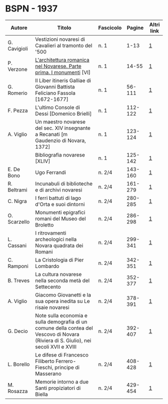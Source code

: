# BSPN - 1937

| Autore       | Titolo                                                                                                                                 | Fascicolo | Pagine  | Altri link                                             |
|--------------|----------------------------------------------------------------------------------------------------------------------------------------|-----------|---------|--------------------------------------------------------|
| G. Cavigioli | Vestizioni novaresi di Cavalieri al tramonto del '500                                                                                  | n. 1      | 1-13    | [1](https://en.calameo.com/read/0072607350f66aeeed64c) |
| P. Verzone   | [L'architettura romanica nel Novarese. Parte prima. I monumenti](http://www.ssno.it/BSPNo/bspn_aromnov.html#XXXI) [VI]                 | n. 1      | 14-55   | [1](https://en.calameo.com/read/0072607350f66aeeed64c) |
| G. Romerio   | Il Liber itineris Galliae di Giovanni Battista Feliciano Fassola [1672-1677]                                                           | n. 1      | 56-111  | [1](https://en.calameo.com/read/0072607350f66aeeed64c) |
| F. Pezza     | L'ultimo Console di Dessi [Domenico Brielli]                                                                                           | n. 1      | 112-122 | [1](https://en.calameo.com/read/0072607350f66aeeed64c) |
| A. Viglio    | Un maestro novarese del sec. XIV insegnante a Recanati [m Gaudenzio di Novara, 1372]                                                   | n. 1      | 123-124 | [1](https://en.calameo.com/read/0072607350f66aeeed64c) |
|              | Bibliografia novarese [XLIV]                                                                                                           | n. 1      | 125-142 | [1](https://en.calameo.com/read/0072607350f66aeeed64c) |
| E. De Bono   | Ugo Ferrandi                                                                                                                           | n. 2/4    | 143-160 | [1](https://en.calameo.com/read/0072607358d8b10bd3368) |
| R. Beltrami  | Incunabuli di biblioteche e di archivi novaresi                                                                                        | n. 2/4    | 161-279 | [1](https://en.calameo.com/read/0072607358d8b10bd3368) |
| C. Nigra     | I ferri battuti di lago d'Orta e suoi dintorni                                                                                         | n. 2/4    | 280-285 | [1](https://en.calameo.com/read/0072607358d8b10bd3368) |
| O. Scarzello | Monumenti epigrafici romani del Museo del Broletto                                                                                     | n. 2/4    | 286-298 | [1](https://en.calameo.com/read/0072607358d8b10bd3368) |
| L. Cassani   | I ritrovamenti archeologici nella Novara quadrata dei Romani                                                                           | n. 2/4    | 299-341 | [1](https://en.calameo.com/read/0072607358d8b10bd3368) |
| C. Ramponi   | La Cristologia di Pier Lombardo                                                                                                        | n. 2/4    | 342-351 | [1](https://en.calameo.com/read/0072607358d8b10bd3368) |
| B. Treves    | La cultura novarese nella seconda metà del Settecento                                                                                  | n. 2/4    | 352-377 | [1](https://en.calameo.com/read/0072607358d8b10bd3368) |
| A. Viglio    | Giacomo Giovanetti e la sua opera inedita su Le risaie novaresi                                                                        | n. 2/4    | 378-391 | [1](https://en.calameo.com/read/0072607358d8b10bd3368) |
| G. Decio     | Note sulla economia e sulla demografia di un comune della contea del Vescovo di Novara (Riviera di S. Giulio), nei secoli XVII e XVIII | n. 2/4    | 392-407 | [1](https://en.calameo.com/read/0072607358d8b10bd3368) |
| L. Borello   | Le difese di Francesco Filiberto Ferrero-Fieschi, principe di Masserano                                                                | n. 2/4    | 408-428 | [1](https://en.calameo.com/read/0072607358d8b10bd3368) |
| M. Rosazza   | Memorie intorno a due Santi propiziatori di Biella                                                                                     | n. 2/4    | 429-454 | [1](https://en.calameo.com/read/0072607358d8b10bd3368) |
